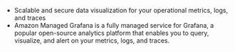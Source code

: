  - Scalable and secure data visualization for your operational metrics, logs, and traces
- Amazon Managed Grafana is a fully managed service for Grafana, a popular open-source analytics platform that enables you to query, visualize, and alert on your metrics, logs, and traces.